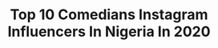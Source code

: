 ---
title: Top 10 Comedians Instagram Influencers In Nigeria In 2020
description: >-
  Find top comedians Instagram influencers in Nigeria in 2020. Most popular hashtags: #coronavirus #repost #staysafe #stayhome.
platform: Instagram
profiles:
  - username: "official_marylove"
    fullname: >-
      Mary Love
    location: "Nigeria"
    followers: 22500
    engagement: 1025
    commentsToLikes: 0.086345
    avatar: "https://scontent-lht6-1.cdninstagram.com/v/t51.2885-19/s320x320/91368498_538803080163963_895891136692879360_n.jpg?_nc_ht=scontent-lht6-1.cdninstagram.com&_nc_ohc=ueVKv9Ls93cAX-UuUOM&oh=760d8e2adaac2fb5d721aa39a854b424&oe=5EB92704"
    verified: false
    hashtags: "#africanwomen, #africanparents, #nigerianmovie, #queentingz"
  - username: "bright_osas1"
    fullname: >-
      BRIGHT OSAS !!!!🎤🎬👑.
    location: "Nigeria"
    followers: 75726
    engagement: 457
    commentsToLikes: 0.037665
    avatar: "https://scontent-lhr8-1.cdninstagram.com/v/t51.2885-19/s320x320/77129879_2917565754974780_2426407551575785472_n.jpg?_nc_ht=scontent-lhr8-1.cdninstagram.com&_nc_ohc=02gbElYoD0UAX91cZyt&oh=a2a08299a7130f94ad3a983d4d7c2baa&oe=5EBB5D99"
    verified: false
    hashtags: "#droppingvideoslater, #flyingnording, #workout, #ideyfearu"
  - username: "omo_adugbo"
    fullname: >-
      olaitan jewoola
    location: "Nigeria"
    followers: 52298
    engagement: 62
    commentsToLikes: 0.030347
    avatar: "https://scontent-ams4-1.cdninstagram.com/v/t51.2885-19/s320x320/72410489_2456230047807346_4281377087467552768_n.jpg?_nc_ht=scontent-ams4-1.cdninstagram.com&_nc_ohc=ppH2LJ6Y8lAAX-5msli&oh=a4c300feb245f4caf572984f7b642b79&oe=5EB61ECA"
    verified: false
    hashtags: "#ebuteikorodu, #party, #bottlegirls, #olowogbogboro"
  - username: "iamdikeh"
    fullname: >-
      Chukwudike D. Akuwudike
    location: "Nigeria"
    followers: 180926
    engagement: 628
    commentsToLikes: 0.045837
    avatar: "https://scontent-lhr8-1.cdninstagram.com/v/t51.2885-19/s320x320/79228174_594374311373983_1295982338341076992_n.jpg?_nc_ht=scontent-lhr8-1.cdninstagram.com&_nc_ohc=vRmdxeFDiQ0AX_pdknT&oh=8e393726c42a2d5f0ee713393c70780b&oe=5EBAE9B7"
    verified: false
    hashtags: "#bopdaddychallenge, #flexypizzle, #completeme, #deletingsoon"
  - username: "babaalariya"
    fullname: >-
      Baba Alariya Comedian
    location: "Nigeria"
    followers: 207588
    engagement: 117
    commentsToLikes: 0.034710
    avatar: "https://scontent-ams4-1.cdninstagram.com/v/t51.2885-19/s320x320/20902536_1719676221671557_5270396287802408960_n.jpg?_nc_ht=scontent-ams4-1.cdninstagram.com&_nc_ohc=2aK5inVHKesAX81eKJL&oh=e7b848bb228100f4fc2e338d960be99f&oe=5EB495A3"
    verified: false
    hashtags: "#stayhome, #covid, #giveaway, #goodmorning"
  - username: "kolomanworld"
    fullname: >-
      KOLOMAN/PROSPER OF MY FLATMATE
    location: "Nigeria"
    followers: 40758
    engagement: 113
    commentsToLikes: 0.055994
    avatar: "https://scontent-ams4-1.cdninstagram.com/v/t51.2885-19/s320x320/43625947_2235466856669615_3743887171895951360_n.jpg?_nc_ht=scontent-ams4-1.cdninstagram.com&_nc_ohc=zDU5zXTCSMIAX85U3zl&oh=d1afaab1c253accf9d07f11ce5f7a101&oe=5EB682DD"
    verified: false
    hashtags: "#global, #emergency, #healthfirst, #lagosmuas"
  - username: "jerryclefadam"
    fullname: >-
      JERRYCLEF OMO OLOGO 9.0
    location: "Nigeria"
    followers: 45038
    engagement: 283
    commentsToLikes: 0.076971
    avatar: "https://scontent-lhr8-1.cdninstagram.com/v/t51.2885-19/s320x320/79600568_2240435762919729_3682175621498142720_n.jpg?_nc_ht=scontent-lhr8-1.cdninstagram.com&_nc_ohc=KPHsQ_xHC2YAX9R4Fvx&oh=523c4eb5a429d17fc90f37475a2ce1ec&oe=5EB98239"
    verified: false
    hashtags: "#tundeednutgiveaway, #brodashaggi, #wizkid, #school"
  - username: "igodye_"
    fullname: >-
      Igodye
    location: "Nigeria"
    followers: 414471
    engagement: 42
    commentsToLikes: 0.031613
    avatar: "https://scontent-ams4-1.cdninstagram.com/v/t51.2885-19/s320x320/89380401_232362127902492_1289992710094061568_n.jpg?_nc_ht=scontent-ams4-1.cdninstagram.com&_nc_ohc=9nD5vyaOkkMAX-xVSHG&oh=8d829e6a96b1e4ebe69d01a4d3dec969&oe=5EB6D4FB"
    verified: true
    hashtags: "#strongerdelta, #coronavirus, #socialdistancing, #igodyestanding"
  - username: "guccy_branch"
    fullname: >-
      Snap~ Guccy_Branch
    location: "Nigeria"
    followers: 206782
    engagement: 524
    commentsToLikes: 0.014765
    avatar: "https://scontent-lht6-1.cdninstagram.com/v/t51.2885-19/s320x320/82625261_211885839850093_7495021074606718976_n.jpg?_nc_ht=scontent-lht6-1.cdninstagram.com&_nc_ohc=wUZySDMoKbkAX-RRwHr&oh=4e6581267f9663028b5a5e81c9efa00f&oe=5EBB759A"
    verified: false
    hashtags: ""
  - username: "jazz_priest"
    fullname: >-
      Omoile Emmanuel
    location: "Nigeria"
    followers: 11628
    engagement: 550
    commentsToLikes: 0.056176
    avatar: "https://scontent-ams4-1.cdninstagram.com/v/t51.2885-19/s320x320/29738494_2091115134458475_4411884204241977344_n.jpg?_nc_ht=scontent-ams4-1.cdninstagram.com&_nc_ohc=CCIoX0HR6esAX_JvpA-&oh=f79c0633de5edcbb5549fdc77a49b7b2&oe=5EBB82FD"
    verified: false
    hashtags: "#hesgotthewholeworldchallenge, #pushupchallenge, #amen, #producer"
---